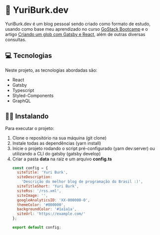 <h1>🚀 YuriBurk.dev</h1>

YuriBurk.dev é um blog pessoal sendo criado como formato de estudo, usando como base meu aprendizado no curso <a href="https://rocketseat.com.br/gostack">GoStack Bootcamp</a> e o artigo <a href="https://www.joaopedro.cc/blog-com-gatsby-e-react-parte-1">Criando um glob com Gatsby e React</a>, além de outras diversas consultas.

<h2>💻 Tecnologias</h2>

Neste projeto, as tecnologias abordadas são:
- React
- Gatsby
- Typescript
- Styled-Components
- GraphQL

<h2>👨‍💻 Instalando</h2>

Para executar o projeto:
1. Clone o repositório na sua máquina (git clone)
2. Instale todas as dependências (yarn install)
3. Inicie o projeto rodando o script pré-configurado (yarn dev:server) ou utilizando a CLI do gatsby (gatsby develop)
4. Criar a pasta <strong>data</strong> na raiz e um arquivo <strong>config.ts</strong>
    ```javascript
    const config = {
      siteTitle: 'Yuri Burk',
      siteDescription:
        'Descrição do melhor blog de programação do Brasil :)',
      siteTitleShort: 'Yuri Burk',
      siteRss: '/rss.xml',
      siteImage: '',
      googleAnalyticsID: 'XX-000000-0',
      themeColor: '#000000',
      backgroundColor: '#1a1a1a',
      siteUrl: 'https://example.com/'
    };

    export default config;
    ```
